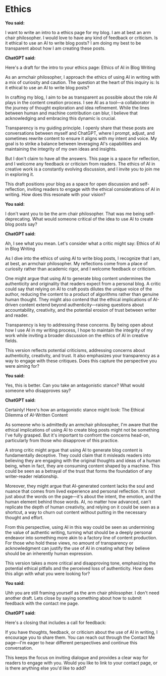 # Ethics

**You said:**

I want to write an intro to a ethics page for my blog.  I am at best an arm chair philosopher.  I would love to have any kind of feedback or criticism.  Is it ethical to use an AI to write blog posts?  I am doing my best to be transparent about how I am creating these posts. 

**ChatGPT said:**

Here's a draft for the intro to your ethics page:
Ethics of AI in Blog Writing

As an armchair philosopher, I approach the ethics of using AI in writing with a mix of curiosity and caution. The question at the heart of this inquiry is: Is it ethical to use an AI to write blog posts?

In crafting my blog, I aim to be as transparent as possible about the role AI plays in the content creation process. I see AI as a tool—a collaborator in the journey of thought exploration and idea refinement. While the lines between human and machine contribution can blur, I believe that acknowledging and embracing this dynamic is crucial.

Transparency is my guiding principle. I openly share that these posts are conversations between myself and ChatGPT, where I prompt, adjust, and sometimes rewrite content to ensure it aligns with my intent and voice. My goal is to strike a balance between leveraging AI's capabilities and maintaining the integrity of my own ideas and insights.

But I don't claim to have all the answers. This page is a space for reflection, and I welcome any feedback or criticism from readers. The ethics of AI in creative work is a constantly evolving discussion, and I invite you to join me in exploring it.

This draft positions your blog as a space for open discussion and self-reflection, inviting readers to engage with the ethical considerations of AI in writing. How does this resonate with your vision?

**You said:**

I don't want you to be the arm chair philosopher.  That was me being self-deprecating.  What would someone critical of the idea to use AI to create blog posts say?

**ChatGPT said:**

Ah, I see what you mean. Let's consider what a critic might say:
Ethics of AI in Blog Writing

As I dive into the ethics of using AI to write blog posts, I recognize that I am, at best, an armchair philosopher. My reflections come from a place of curiosity rather than academic rigor, and I welcome feedback or criticism.

One might argue that using AI to generate blog content undermines the authenticity and originality that readers expect from a personal blog. A critic could say that relying on AI to craft posts dilutes the unique voice of the author, reducing the content to a product of algorithms rather than genuine human thought. They might also contend that the ethical implications of AI-driven content extend beyond authenticity—raising questions about accountability, creativity, and the potential erosion of trust between writer and reader.

Transparency is key to addressing these concerns. By being open about how I use AI in my writing process, I hope to maintain the integrity of my work while inviting a broader discussion on the ethics of AI in creative fields.

This version reflects potential criticisms, addressing concerns about authenticity, creativity, and trust. It also emphasizes your transparency as a way to engage with these critiques. Does this capture the perspective you were aiming for?

**You said:**

Yes, this is better.  Can you take an antagonistic stance?  What would someone who disapproves say?

**ChatGPT said:**

Certainly! Here's how an antagonistic stance might look:
The Ethical Dilemma of AI-Written Content

As someone who is admittedly an armchair philosopher, I'm aware that the ethical implications of using AI to create blog posts might not be something I've fully grasped. But it's important to confront the concerns head-on, particularly from those who disapprove of this practice.

A strong critic might argue that using AI to generate blog content is fundamentally deceptive. They could claim that it misleads readers into believing they are engaging with the original thoughts and ideas of a human being, when in fact, they are consuming content shaped by a machine. This could be seen as a betrayal of the trust that forms the foundation of any writer-reader relationship.

Moreover, they might argue that AI-generated content lacks the soul and nuance that comes from lived experience and personal reflection. It's not just about the words on the page—it's about the intent, the emotion, and the human element behind those words. AI, no matter how advanced, can't replicate the depth of human creativity, and relying on it could be seen as a shortcut, a way to churn out content without putting in the necessary thought and effort.

From this perspective, using AI in this way could be seen as undermining the value of authentic writing, turning what should be a deeply personal endeavor into something more akin to a factory line of content production. For those who hold these views, no amount of transparency or acknowledgment can justify the use of AI in creating what they believe should be an inherently human expression.

This version takes a more critical and disapproving tone, emphasizing the potential ethical pitfalls and the perceived loss of authenticity. How does this align with what you were looking for?

**You said:**

Uhh you are still framing yourself as the arm chair philosopher.  I don't need another draft.  Lets close by saying something about how to submit feedback with the contact me page.

**ChatGPT said:**

Here's a closing that includes a call for feedback:

If you have thoughts, feedback, or criticism about the use of AI in writing, I encourage you to share them. You can reach out through the Contact Me page—I'm eager to hear different perspectives and continue this conversation.

This keeps the focus on inviting dialogue and provides a clear way for readers to engage with you. Would you like to link to your contact page, or is there anything else you'd like to add?